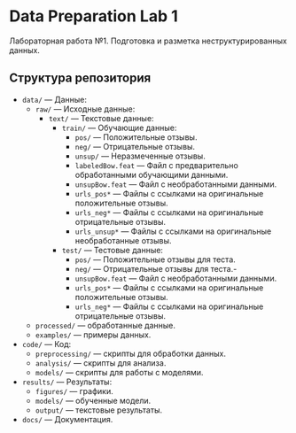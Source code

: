 # Data Preparation Lab 1
Лабораторная работа №1. Подготовка и разметка неструктурированных данных.

## Структура репозитория
- `data/` — Данные:
  - `raw/` — Исходные данные:
    - `text/` — Текстовые данные:
      - `train/` — Обучающие данные:
        - `pos/` — Положительные отзывы.
        - `neg/` — Отрицательные отзывы.
        - `unsup/` — Неразмеченные отзывы.
        - `labeledBow.feat` — Файл с предварительно обработанными обучающими данными.
        - `unsupBow.feat` — Файл с необработанными данными.
        - `urls_pos*` — Файлы с ссылками на оригинальные положительные отзывы.
        - `urls_neg*` — Файлы с ссылками на оригинальные отрицательные отзывы.
        - `urls_unsup*` — Файлы с ссылками на оригинальные необработанные отзывы.
      - `test/` — Тестовые данные:
        - `pos/` — Положительные отзывы для теста.
        - `neg/` — Отрицательные отзывы для теста.-
        - `unsupBow.feat` — Файл с необработанными данными.
        - `urls_pos*` — Файлы с ссылками на оригинальные положительные отзывы.
        - `urls_neg*` — Файлы с ссылками на оригинальные отрицательные отзывы.
  - `processed/` — обработанные данные.
  - `examples/` — примеры данных.
- `code/` — Код:
  - `preprocessing/` — скрипты для обработки данных.
  - `analysis/` — скрипты для анализа.
  - `models/` — скрипты для работы с моделями.
- `results/` — Результаты:
  - `figures/` — графики.
  - `models/` — обученные модели.
  - `output/` — текстовые результаты.
- `docs/` — Документация.
